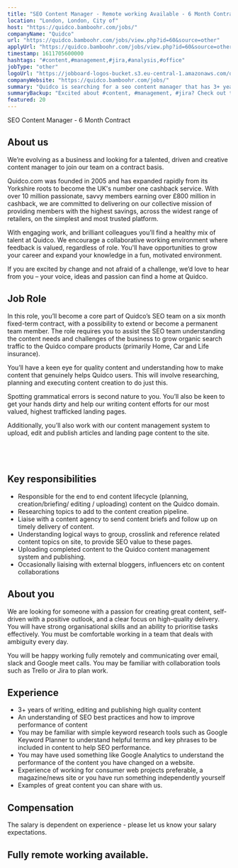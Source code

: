 ```yaml
---
title: "SEO Content Manager - Remote working Available - 6 Month Contract"
location: "London, London, City of"
host: "https://quidco.bamboohr.com/jobs/"
companyName: "Quidco"
url: "https://quidco.bamboohr.com/jobs/view.php?id=60&source=other"
applyUrl: "https://quidco.bamboohr.com/jobs/view.php?id=60&source=other"
timestamp: 1611705600000
hashtags: "#content,#management,#jira,#analysis,#office"
jobType: "other"
logoUrl: "https://jobboard-logos-bucket.s3.eu-central-1.amazonaws.com/quidco"
companyWebsite: "https://quidco.bamboohr.com/jobs/"
summary: "Quidco is searching for a seo content manager that has 3+ years of writing, editing and publishing high quality content."
summaryBackup: "Excited about #content, #management, #jira? Check out this job post!"
featured: 20
---
```


SEO Content Manager - 6 Month Contract

## About us

We’re evolving as a business and looking for a talented, driven and creative content manager to join our team on a contract basis.

Quidco.com was founded in 2005 and has expanded rapidly from its Yorkshire roots to become the UK's number one cashback service. With over 10 million passionate, savvy members earning over £800 million in cashback, we are committed to delivering on our collective mission of providing members with the highest savings, across the widest range of retailers, on the simplest and most trusted platform.

With engaging work, and brilliant colleagues you’ll find a healthy mix of talent at Quidco. We encourage a collaborative working environment where feedback is valued, regardless of role. You'll have opportunities to grow your career and expand your knowledge in a fun, motivated environment.

If you are excited by change and not afraid of a challenge, we’d love to hear from you – your voice, ideas and passion can find a home at Quidco.

## Job Role

In this role, you’ll become a core part of Quidco’s SEO team on a six month fixed-term contract, with a possibility to extend or become a permanent team member. The role requires you to assist the SEO team understanding the content needs and challenges of the business to grow organic search traffic to the Quidco compare products (primarily Home, Car and Life insurance).

You’ll have a keen eye for quality content and understanding how to make content that genuinely helps Quidco users. This will involve researching, planning and executing content creation to do just this.

Spotting grammatical errors is second nature to you. You’ll also be keen to get your hands dirty and help our writing content efforts for our most valued, highest trafficked landing pages.

Additionally, you’ll also work with our content management system to upload, edit and publish articles and landing page content to the site.

## ​

## Key responsibilities

*   Responsible for the end to end content lifecycle (planning, creation/briefing/ editing / uploading) content on the Quidco domain.
*   Researching topics to add to the content creation pipeline.
*   Liaise with a content agency to send content briefs and follow up on timely delivery of content.
*   Understanding logical ways to group, crosslink and reference related content topics on site, to provide SEO value to these pages.
*   Uploading completed content to the Quidco content management system and publishing.
*   Occasionally liaising with external bloggers, influencers etc on content collaborations

## About you

We are looking for someone with a passion for creating great content, self-driven with a positive outlook, and a clear focus on high-quality delivery. You will have strong organisational skills and an ability to prioritise tasks effectively. You must be comfortable working in a team that deals with ambiguity every day.

You will be happy working fully remotely and communicating over email, slack and Google meet calls. You may be familiar with collaboration tools such as Trello or Jira to plan work.

## Experience

*   3+ years of writing, editing and publishing high quality content
*   An understanding of SEO best practices and how to improve performance of content
*   You may be familiar with simple keyword research tools such as Google Keyword Planner to understand helpful terms and key phrases to be included in content to help SEO performance.
*   You may have used something like Google Analytics to understand the performance of the content you have changed on a website.
*   Experience of working for consumer web projects preferable, a magazine/news site or you have run something independently yourself
*   Examples of great content you can share with us.

## Compensation

The salary is dependent on experience - please let us know your salary expectations.

## Fully remote working available.

